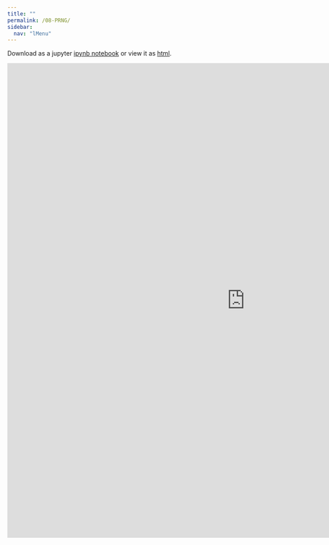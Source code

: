 ```yaml
---
title: ""
permalink: /08-PRNG/
sidebar:
  nav: "lMenu"
---
```


Download as a jupyter [ipynb notebook](https://datascience-intro.github.io/1MS041-2024/notebooks/08-PRNG.ipynb) or view it as [html](https://datascience-intro.github.io/1MS041-2024/notebooks/08-PRNG.html).

<iframe src="https://datascience-intro.github.io/1MS041-2024/notebooks/08-PRNG.html" width="1080" height="1080" frameborder="0"></iframe>

    